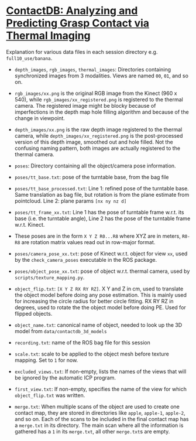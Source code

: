 # [ContactDB: Analyzing and Predicting Grasp Contact via Thermal Imaging](https://contactdb.cc.gatech.edu)
Explanation for various data files in each session directory e.g. `full10_use/banana`.

- `depth_images`, `rgb_images`, `thermal_images`: Directories containing synchronized images from 3 modalities.
Views are named `00`, `01`, and so on.

- `rgb_images/xx.png` is the original RGB image from the Kinect (960 x 540), while `rgb_images/xx_registered.png` is registered to the thermal camera. The registered image might be blocky because of imperfections in the depth map hole filling algorithm and because of the change in viewpoint.

- `depth_images/xx.png` is the raw depth image registered to the thermal camera, while `depth_images/xx_registered.png` is the post-processed version of this depth image, smoothed out and hole filled. Not the confusing naming pattern, both images are actually registered to the thermal camera. 

- `poses`: Directory containing all the object/camera pose information.

- `poses/tt_base.txt`: pose of the turntable base, from the bag file

- `poses/tt_base_processed.txt`: Line 1: refined pose of the turntable base. Same
translation as bag file, but rotation is from the plane estimate from pointcloud.
Line 2: plane params `[nx ny nz d]`

- `poses/tt_frame_xx.txt`: Line 1 has the pose of turntable frame w.r.t. its base (i.e. the turntable angle),
Line 2 has the pose of the turntable frame w.r.t. Kinect.

- These poses are in the form `X Y Z R0...R8` where XYZ are in meters, `R0-R8` are
rotation matrix values read out in row-major format.

- `poses/camera_pose_xx.txt`: pose of Kinect w.r.t. object for view `xx`, used by the `check_camera_poses`
executable in the ROS package.

- `poses/object_pose_xx.txt`: pose of object w.r.t. thermal camera, used by `scripts/texture_mapping.py`.

- `object_flip.txt`: `[X Y Z RX RY RZ]`. X Y and Z in cm, used to translate the object
model before doing any pose estimation. This is mainly used for increasing the
circle radius for better circle fitting. RX RY RZ in degrees, used to rotate the
the object model before doing PE. Used for flipped objects.

- `object_name.txt`: canonical name of object, needed to look up the 3D model
from `data/contactdb_3d_models`

- `recording.txt`: name of the ROS bag file for this session

- `scale.txt`: scale to be applied to the object mesh before texture mapping. Set to `1` for now.

- `excluded_views.txt`: If non-empty, lists the names of the views that will be ignored by the
automatic ICP program.

- `first_view.txt`: If non-empty, specifies the name of the view for which
`object_flip.txt` was written.

- `merge.txt`: When multiple scans of the object are used to create one contact map, they are stored
in directories like `apple`, `apple-1`, `apple-2`, and so on. Each of the scans to be included in the
final contact map has a `merge.txt` in its directory. The main scan where all the information is 
gathered has a `1` in its `merge.txt`, all other `merge.txt`s are empty.
